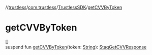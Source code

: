 //[trustless](../../../index.md)/[com.trustless](../index.md)/[TrustlessSDK](index.md)/[getCVVByToken](get-c-v-v-by-token.md)

# getCVVByToken

[]\
suspend fun [getCVVByToken](get-c-v-v-by-token.md)(token: [String](https://kotlinlang.org/api/latest/jvm/stdlib/kotlin/-string/index.html)): [StaqGetCVVResponse](../../com.trustless.requests.cards/-staq-get-c-v-v-response/index.md)
